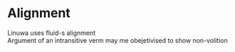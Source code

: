 # Alignment
Linuwa uses fluid-s alignment	
Argument of an intransitive verm may me obejetivised to show non-volition 